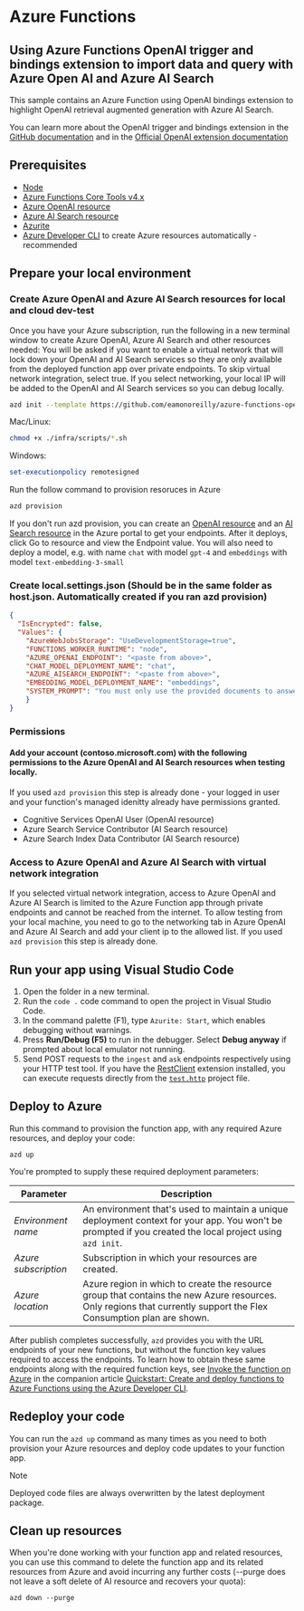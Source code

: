 <!--
---
name: Azure Function using OpenAI trigger and bindings extension to highlight OpenAI retrieval augmented generation with Azure AI Search.
description: This repository contains an Azure Function using OpenAI trigger and bindings extension to highlight OpenAI retrieval augmented generation with Azure AI Search. The sample uses managed identity.
page_type: sample
products:
- azure-functions
- azure
- entra-id
urlFragment: azure-functions-openai-aisearch-javascript
languages:
- javascript
- bicep
- azdeveloper
---
-->

# Azure Functions
## Using Azure Functions OpenAI trigger and bindings extension to import data and query with Azure Open AI and Azure AI Search

This sample contains an Azure Function using OpenAI bindings extension to highlight OpenAI retrieval augmented generation with Azure AI Search.

You can learn more about the OpenAI trigger and bindings extension in the [GitHub documentation](https://github.com/Azure/azure-functions-openai-extension) and in the [Official OpenAI extension documentation](https://learn.microsoft.com/en-us/azure/azure-functions/functions-bindings-openai)


## Prerequisites

* [Node](https://nodejs.org/en)
* [Azure Functions Core Tools v4.x](https://learn.microsoft.com/azure/azure-functions/functions-run-local?tabs=v4%2Cwindows%2Cnode%2Cportal%2Cbash)
* [Azure OpenAI resource](https://learn.microsoft.com/azure/openai/overview)
* [Azure AI Search resource](https://learn.microsoft.com/en-us/azure/search/)
* [Azurite](https://github.com/Azure/Azurite)
* [Azure Developer CLI](https://learn.microsoft.com/en-us/azure/developer/azure-developer-cli/install-azd) to create Azure resources automatically - recommended

## Prepare your local environment

### Create Azure OpenAI and Azure AI Search resources for local and cloud dev-test

Once you have your Azure subscription, run the following in a new terminal window to create Azure OpenAI, Azure AI Search and other resources needed: You will be asked if you want to enable a virtual network that will lock down your OpenAI and AI Search services so they are only available from the deployed function app over private endpoints. To skip virtual network integration, select true. If you select networking, your local IP will be added to the OpenAI and AI Search services so you can debug locally.
```bash
azd init --template https://github.com/eamonoreilly/azure-functions-openai-aisearch-javascript
```
Mac/Linux:
```bash
chmod +x ./infra/scripts/*.sh 
```
Windows:
```Powershell
set-executionpolicy remotesigned
```
Run the follow command to provision resoruces in Azure
```bash
azd provision
```

If you don't run azd provision, you can create an [OpenAI resource](https://portal.azure.com/#create/Microsoft.CognitiveServicesOpenAI) and an [AI Search resource](https://portal.azure.com/#create/Microsoft.Search) in the Azure portal to get your endpoints. After it deploys, click Go to resource and view the Endpoint value.  You will also need to deploy a model, e.g. with name `chat` with model `gpt-4` and `embeddings` with model `text-embedding-3-small`

### Create local.settings.json (Should be in the same folder as host.json. Automatically created if you ran azd provision)
```json
{
  "IsEncrypted": false,
  "Values": {
    "AzureWebJobsStorage": "UseDevelopmentStorage=true",
    "FUNCTIONS_WORKER_RUNTIME": "node",
    "AZURE_OPENAI_ENDPOINT": "<paste from above>",
    "CHAT_MODEL_DEPLOYMENT_NAME": "chat",
    "AZURE_AISEARCH_ENDPOINT": "<paste from above>",
    "EMBEDDING_MODEL_DEPLOYMENT_NAME": "embeddings",
    "SYSTEM_PROMPT": "You must only use the provided documents to answer the question"
    }
}
```

### Permissions
#### Add your account (contoso.microsoft.com) with the following permissions to the Azure OpenAI and AI Search resources when testing locally.
If you used `azd provision` this step is already done - your logged in user and your function's managed idenitty already have permissions granted. 
* Cognitive Services OpenAI User (OpenAI resource)
* Azure Search Service Contributor (AI Search resource)
* Azure Search Index Data Contributor (AI Search resource)
 

### Access to Azure OpenAI and Azure AI Search with virtual network integration
If you selected virtual network integration, access to Azure OpenAI and Azure AI Search is limited to the Azure Function app through private endpoints and cannot be reached from the internet. To allow testing from your local machine, you need to go to the networking tab in Azure OpenAI and Azure AI Search and add your client ip to the allowed list. If you used `azd provision` this step is already done.

## Run your app using Visual Studio Code

1. Open the folder in a new terminal.
1. Run the `code .` code command to open the project in Visual Studio Code.
1. In the command palette (F1), type `Azurite: Start`, which enables debugging without warnings.
1. Press **Run/Debug (F5)** to run in the debugger. Select **Debug anyway** if prompted about local emulator not running.
1. Send POST requests to the `ingest` and `ask` endpoints respectively using your HTTP test tool. If you have the [RestClient](https://marketplace.visualstudio.com/items?itemName=humao.rest-client) extension installed, you can execute requests directly from the [`test.http`](./app/test.http) project file.


## Deploy to Azure

Run this command to provision the function app, with any required Azure resources, and deploy your code:

```shell
azd up
```

You're prompted to supply these required deployment parameters:

| Parameter | Description |
| ---- | ---- |
| _Environment name_ | An environment that's used to maintain a unique deployment context for your app. You won't be prompted if you created the local project using `azd init`.|
| _Azure subscription_ | Subscription in which your resources are created.|
| _Azure location_ | Azure region in which to create the resource group that contains the new Azure resources. Only regions that currently support the Flex Consumption plan are shown.|

After publish completes successfully, `azd` provides you with the URL endpoints of your new functions, but without the function key values required to access the endpoints. To learn how to obtain these same endpoints along with the required function keys, see [Invoke the function on Azure](https://learn.microsoft.com/azure/azure-functions/create-first-function-azure-developer-cli?pivots=programming-language-javascript#invoke-the-function-on-azure) in the companion article [Quickstart: Create and deploy functions to Azure Functions using the Azure Developer CLI](https://learn.microsoft.com/azure/azure-functions/create-first-function-azure-developer-cli?pivots=programming-language-javascript).

## Redeploy your code

You can run the `azd up` command as many times as you need to both provision your Azure resources and deploy code updates to your function app.

>[!NOTE]
>Deployed code files are always overwritten by the latest deployment package.

## Clean up resources

When you're done working with your function app and related resources, you can use this command to delete the function app and its related resources from Azure and avoid incurring any further costs (--purge does not leave a soft delete of AI resource and recovers your quota):

```shell
azd down --purge
```